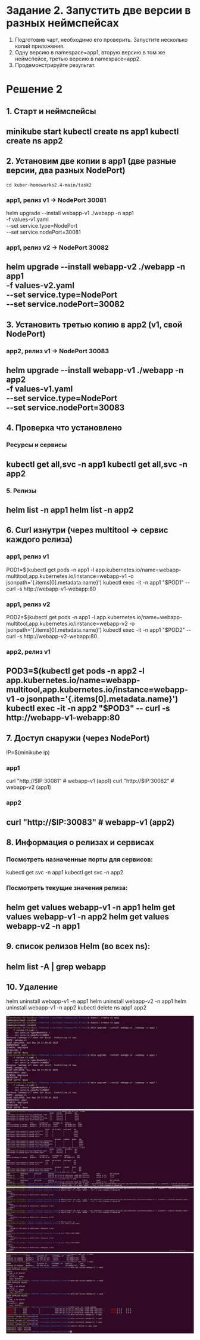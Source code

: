 

# Задание 2. Запустить две версии в разных неймспейсах

1. Подготовив чарт, необходимо его проверить. Запуститe несколько копий приложения.
2. Одну версию в namespace=app1, вторую версию в том же неймспейсе, третью версию в namespace=app2.
3. Продемонстрируйте результат.

# Решение 2

## 1. Старт и неймспейсы
minikube start
kubectl create ns app1
kubectl create ns app2
---

## 2. Установим две копии в app1 (две разные версии, два разных NodePort)
```
cd kuber-homeworks2.4-main/task2
```

### app1, релиз v1 → NodePort 30081
helm upgrade --install webapp-v1 ./webapp -n app1 \
  -f values-v1.yaml \
  --set service.type=NodePort \
  --set service.nodePort=30081

### app1, релиз v2 → NodePort 30082
helm upgrade --install webapp-v2 ./webapp -n app1 \
  -f values-v2.yaml \
  --set service.type=NodePort \
  --set service.nodePort=30082
---

## 3. Установить третью копию в app2 (v1, свой NodePort)
### app2, релиз v1 → NodePort 30083
helm upgrade --install webapp-v1 ./webapp -n app2 \
  -f values-v1.yaml \
  --set service.type=NodePort \
  --set service.nodePort=30083
---

## 4. Проверка что установлено
### Ресурсы и сервисы
kubectl get all,svc -n app1
kubectl get all,svc -n app2
---

### 5. Релизы
helm list -n app1
helm list -n app2
---

## 6. Curl изнутри (через multitool → сервис каждого релиза)
### app1, релиз v1
POD1=$(kubectl get pods -n app1 -l app.kubernetes.io/name=webapp-multitool,app.kubernetes.io/instance=webapp-v1 -o jsonpath='{.items[0].metadata.name}')
kubectl exec -it -n app1 "$POD1" -- curl -s http://webapp-v1-webapp:80

### app1, релиз v2
POD2=$(kubectl get pods -n app1 -l app.kubernetes.io/name=webapp-multitool,app.kubernetes.io/instance=webapp-v2 -o jsonpath='{.items[0].metadata.name}')
kubectl exec -it -n app1 "$POD2" -- curl -s http://webapp-v2-webapp:80

### app2, релиз v1
POD3=$(kubectl get pods -n app2 -l app.kubernetes.io/name=webapp-multitool,app.kubernetes.io/instance=webapp-v1 -o jsonpath='{.items[0].metadata.name}')
kubectl exec -it -n app2 "$POD3" -- curl -s http://webapp-v1-webapp:80
---

## 7. Доступ снаружи (через NodePort)
IP=$(minikube ip)

### app1
curl "http://$IP:30081"   # webapp-v1 (app1)
curl "http://$IP:30082"   # webapp-v2 (app1)

### app2
curl "http://$IP:30083"   # webapp-v1 (app2)
---

## 8. Информация о релизах и сервисах

### Посмотреть назначенные порты для сервисов:
kubectl get svc -n app1
kubectl get svc -n app2

### Посмотреть текущие значения релиза:
helm get values webapp-v1 -n app1
helm get values webapp-v1 -n app2
helm get values webapp-v2 -n app1
---

## 9. список релизов Helm (во всех ns):
helm list -A | grep webapp
---

## 10. Удаление 
helm uninstall webapp-v1 -n app1
helm uninstall webapp-v2 -n app1
helm uninstall webapp-v1 -n app2
kubectl delete ns app1 app2


![Скриншот 9](https://github.com/ysatii/kuber-homeworks2.4/blob/main/img/img_9.jpg)  
![Скриншот 10](https://github.com/ysatii/kuber-homeworks2.4/blob/main/img/img_10.jpg)  
![Скриншот 11](https://github.com/ysatii/kuber-homeworks2.4/blob/main/img/img_11.jpg) 
![Скриншот 12](https://github.com/ysatii/kuber-homeworks2.4/blob/main/img/img_12.jpg) 